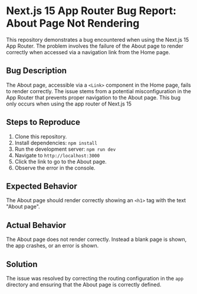 # Next.js 15 App Router Bug Report: About Page Not Rendering

This repository demonstrates a bug encountered when using the Next.js 15 App Router.
The problem involves the failure of the About page to render correctly when accessed via a navigation link from the Home page.

## Bug Description
The About page, accessible via a `<Link>` component in the Home page, fails to render correctly. The issue stems from a potential misconfiguration in the App Router that prevents proper navigation to the About page. This bug only occurs when using the app router of Next.js 15

## Steps to Reproduce
1. Clone this repository.
2. Install dependencies: `npm install`
3. Run the development server: `npm run dev`
4. Navigate to `http://localhost:3000`
5. Click the link to go to the About page.
6. Observe the error in the console.

## Expected Behavior
The About page should render correctly showing an `<h1>` tag with the text "About page".

## Actual Behavior
The About page does not render correctly. Instead a blank page is shown, the app crashes, or an error is shown.

## Solution
The issue was resolved by correcting the routing configuration in the `app` directory and ensuring that the About page is correctly defined.
